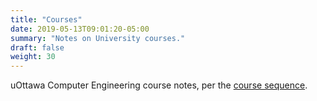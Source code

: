 ```yaml
---
title: "Courses"
date: 2019-05-13T09:01:20-05:00
summary: "Notes on University courses."
draft: false
weight: 30
---
```


uOttawa Computer Engineering course notes, per the [course sequence](https://www.uottawa.ca/faculty-engineering/undergraduate-studies/programs/computer-engineering/course-sequence).
